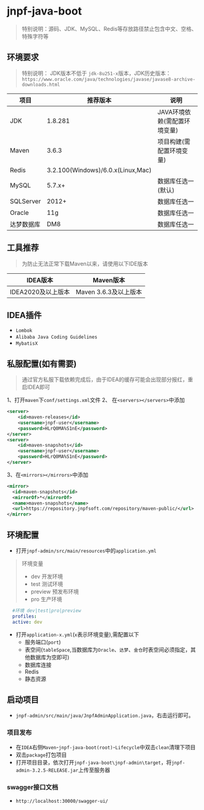# jnpf-java-boot

> 特别说明：源码、JDK、MySQL、Redis等存放路径禁止包含中文、空格、特殊字符等

## 环境要求

> 特别说明： JDK版本不低于 `jdk-8u251-x`版本，JDK历史版本：`https://www.oracle.com/java/technologies/javase/javase8-archive-downloads.html`

项目  | 推荐版本  | 说明
-----|-------- | -------------
JDK  | 1.8.281 | JAVA环境依赖(需配置环境变量)
Maven  | 3.6.3 | 项目构建(需配置环境变量)
Redis  | 3.2.100(Windows)/6.0.x(Linux,Mac) |
MySQL  | 5.7.x+ | 数据库任选一(默认)
SQLServer  | 2012+ | 数据库任选一
Oracle  | 11g | 数据库任选一 
达梦数据库 | DM8 | 数据库任选一

## 工具推荐
> 为防止无法正常下载Maven以来，请使用以下IDE版本

IDEA版本  | Maven版本
-----|-------- | 
IDEA2020及以上版本  | Maven 3.6.3及以上版本 |

## IDEA插件

- `Lombok`
- `Alibaba Java Coding Guidelines`
- `MybatisX`

## 私服配置(如有需要)

> 通过官方私服下载依赖完成后，由于IDEA的缓存可能会出现部分报红，重启IDEA即可

1、打开`maven`下`conf/settings.xml`文件
2、 在`<servers></servers>`中添加

```xml
<server>
    <id>maven-releases</id>
    <username>jnpf-user</username>
    <password>HLrQ0MA%S1nE</password>
</server>
<server>
    <id>maven-snapshots</id>
    <username>jnpf-user</username>
    <password>HLrQ0MA%S1nE</password>
</server>
```

3、在`<mirrors></mirrors>`中添加

```xml
<mirror>
  <id>maven-snapshots</id>
  <mirrorOf>*</mirrorOf>
  <name>maven-snapshots</name>
  <url>https://repository.jnpfsoft.com/repository/maven-public/</url>
</mirror>
```

## 环境配置
- 打开`jnpf-admin/src/main/resources`中的`application.yml`

> 环境变量
> - dev  开发环境
> - test  测试环境
> - preview 预发布环境
> - pro 生产环境

``` yml
  #环境 dev|test|pro|preview
  profiles:
  active: dev
```

- 打开`application-x.yml`(`x`表示环境变量),需配置以下
  - 服务端口(`port`)
  - 表空间(`tableSpace`,当数据库为`Oracle`、`达梦`、`金仓`时表空间必须指定，其他数据库为空即可)
  - 数据库连接
  - Redis
  - 静态资源

## 启动项目
- `jnpf-admin/src/main/java/JnpfAdminApplication.java`，右击运行即可。

### 项目发布

- 在`IDEA`右侧`Maven`-`jnpf-java-boot(root)`-`Lifecycle`中双击`clean`清理下项目 
- 双击`package`打包项目
- 打开项目目录，依次打开`jnpf-java-boot\jnpf-admin\target`，将`jnpf-admin-3.2.5-RELEASE.jar`上传至服务器

### swagger接口文档
- `http://localhost:30000/swagger-ui/`